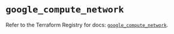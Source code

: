 # `google_compute_network`

Refer to the Terraform Registry for docs: [`google_compute_network`](https://registry.terraform.io/providers/hashicorp/google-beta/6.40.0/docs/resources/google_compute_network).
